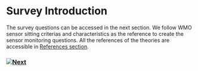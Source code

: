 # Survey Introduction

The survey questions can be accessed in the next section. We follow WMO sensor sitting criterias and characteristics as the reference to create the sensor monitoring questions. All the references of the theories are accessible in [References section](../References/References.md).

### [![Next]](./Survey%20Question_sensor%20location.docx)
 
 <!---------------------------------------------------------------------------->
 
 [Next]: https://img.shields.io/badge/Next-37a779?style=for-the-badge